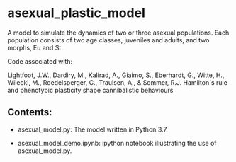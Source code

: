 # asexual_plastic_model

A model to simulate the dynamics of two or three asexual populations. Each population consists of two age classes, juveniles and adults, and two morphs, Eu and St. 

Code associated with:

Lightfoot, J.W., Dardiry, M., Kalirad, A., Giaimo, S., Eberhardt, G., Witte, H., Wilecki, M., Roedelsperger, C., Traulsen, A., & Sommer, R.J. Hamilton´s rule and phenotypic plasticity shape cannibalistic behaviours


## Contents:

+ asexual_model.py: The model written in Python 3.7.

+ asexual_model_demo.ipynb: ipython notebook illustrating the use of asexual_model.py.  
